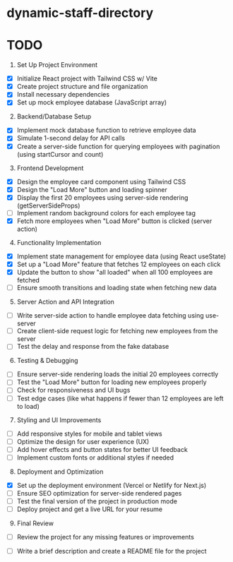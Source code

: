 # dynamic-staff-directory

# TODO
1. Set Up Project Environment
- [X] Initialize React project with Tailwind CSS w/ Vite
- [X] Create project structure and file organization
- [X] Install necessary dependencies
- [X] Set up mock employee database (JavaScript array)
2. Backend/Database Setup
- [X] Implement mock database function to retrieve employee data
- [X] Simulate 1-second delay for API calls
- [X] Create a server-side function for querying employees with pagination (using startCursor and count)
3. Frontend Development
- [X] Design the employee card component using Tailwind CSS
- [X] Design the "Load More" button and loading spinner
- [X] Display the first 20 employees using server-side rendering (getServerSideProps)
- [ ] Implement random background colors for each employee tag
- [X] Fetch more employees when "Load More" button is clicked (server action)
4. Functionality Implementation
- [X] Implement state management for employee data (using React useState)
- [X] Set up a "Load More" feature that fetches 12 employees on each click
- [X] Update the button to show "all loaded" when all 100 employees are fetched
- [ ] Ensure smooth transitions and loading state when fetching new data
5. Server Action and API Integration
- [ ] Write server-side action to handle employee data fetching using use-server
- [ ] Create client-side request logic for fetching new employees from the server
- [ ] Test the delay and response from the fake database
6. Testing & Debugging
- [ ] Ensure server-side rendering loads the initial 20 employees correctly
- [ ] Test the "Load More" button for loading new employees properly
- [ ] Check for responsiveness and UI bugs
- [ ] Test edge cases (like what happens if fewer than 12 employees are left to load)
7. Styling and UI Improvements
- [ ] Add responsive styles for mobile and tablet views
- [ ] Optimize the design for user experience (UX)
- [ ] Add hover effects and button states for better UI feedback
- [ ] Implement custom fonts or additional styles if needed
8. Deployment and Optimization
- [X] Set up the deployment environment (Vercel or Netlify for Next.js)
- [ ] Ensure SEO optimization for server-side rendered pages
- [ ] Test the final version of the project in production mode
- [ ] Deploy project and get a live URL for your resume
9. Final Review
- [ ] Review the project for any missing features or improvements
- [ ] Write a brief description and create a README file for the project

